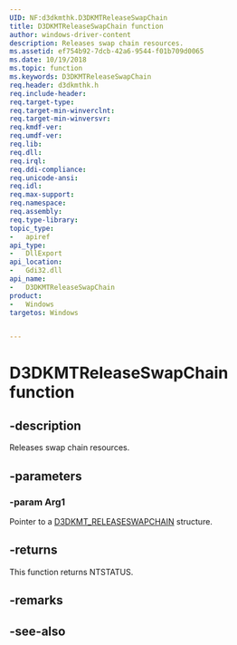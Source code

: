 ```yaml
---
UID: NF:d3dkmthk.D3DKMTReleaseSwapChain
title: D3DKMTReleaseSwapChain function
author: windows-driver-content
description: Releases swap chain resources.
ms.assetid: ef754b92-7dcb-42a6-9544-f01b709d0065
ms.date: 10/19/2018
ms.topic: function
ms.keywords: D3DKMTReleaseSwapChain
req.header: d3dkmthk.h
req.include-header:
req.target-type:
req.target-min-winverclnt:
req.target-min-winversvr:
req.kmdf-ver:
req.umdf-ver:
req.lib:
req.dll:
req.irql: 
req.ddi-compliance:
req.unicode-ansi:
req.idl:
req.max-support:
req.namespace:
req.assembly:
req.type-library: 
topic_type: 
-	apiref
api_type: 
-	DllExport
api_location: 
-	Gdi32.dll
api_name: 
-	D3DKMTReleaseSwapChain
product:
-	Windows
targetos: Windows


---
```


# D3DKMTReleaseSwapChain function


## -description

Releases swap chain resources.

## -parameters

### -param Arg1

Pointer to a [D3DKMT_RELEASESWAPCHAIN](ns-d3dkmthk-_d3dkmt_releaseswapchain.md) structure.

## -returns

This function returns NTSTATUS.

## -remarks

## -see-also
